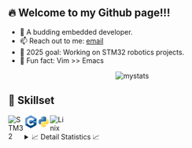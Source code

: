## 🔥 Welcome to my Github page!!!

- 🔫 A budding embedded developer.
- 📫 Reach out to me: [email](mailto:ryan.hsu06190619@gmail.com)
- 🎒 2025 goal: Working on STM32 robotics projects.
- 🤡 Fun fact: Vim >> Emacs
<p align="center"> <img src="https://github-stats-alpha.vercel.app/api?username=KaidenHsu&cc=222&tc=9ab&ic=47d&bc=000" alt="mystats" /></p>

## 🔨 Skillset

<img align="left" alt="STM32" width="33px" src="https://cdn.jsdelivr.net/gh/devicons/devicon@latest/icons/embeddedc/embeddedc-original-wordmark.svg" />
<img align="left" alt="cplusplus" width="26px" src="https://github.com/devicons/devicon/blob/master/icons/cplusplus/cplusplus-original.svg" />
<img align="left" alt="Terminal" width="26px" src="https://github.com/devicons/devicon/blob/master/icons/python/python-original.svg" />
<img align="left" alt="Linix" width="33px" src="https://cdn.jsdelivr.net/gh/devicons/devicon/icons/linux/linux-original.svg" />
<br/>
<br/>

<details>
<summary>📈 Detail Statistics 📈</summary>

My Github Stats

![](http://github-profile-summary-cards.vercel.app/api/cards/profile-details?username=KaidenHsu&theme=rose_pine) 

![](http://github-profile-summary-cards.vercel.app/api/cards/repos-per-language?username=KaidenHsu&theme=rose_pine) 
![](http://github-profile-summary-cards.vercel.app/api/cards/most-commit-language?username=KaidenHsu&theme=rose_pine)

</details>

